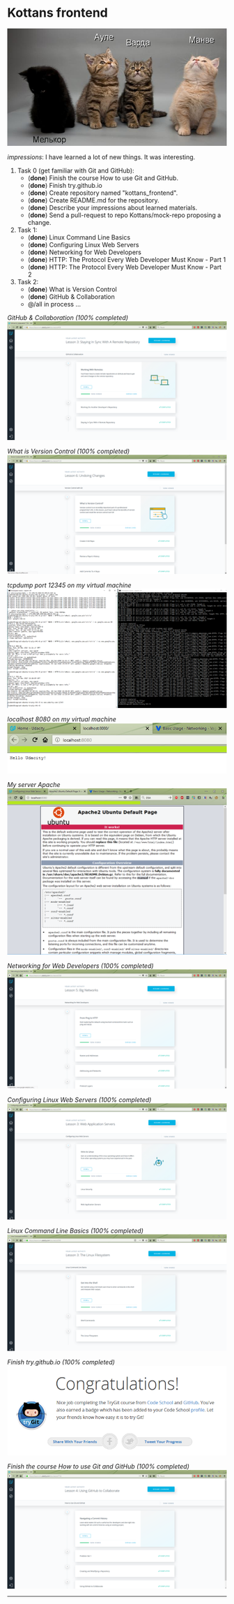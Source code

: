 # Kottans frontend

![Valar](https://github.com/ermondel/kottans_frontend/blob/master/images/readme/vala.png "Valar")

*impressions*: I have learned a lot of new things. It was interesting.

1. Task 0 (get familiar with Git and GitHub):
   * (**done**) Finish the course How to use Git and GitHub.
   * (**done**) Finish try.github.io
   * (**done**) Create repository named "kottans_frontend".
   * (**done**) Create README.md for the repository.
   * (**done**) Describe your impressions about learned materials.
   * (**done**) Send a pull-request to repo Kottans/mock-repo proposing a change.
2. Task 1:
   * (**done**) Linux Command Line Basics
   * (**done**) Configuring Linux Web Servers
   * (**done**) Networking for Web Developers
   * (**done**) HTTP: The Protocol Every Web Developer Must Know - Part 1
   * (**done**) HTTP: The Protocol Every Web Developer Must Know - Part 2
3. Task 2:
   * (**done**) What is Version Control
   * (**done**) GitHub & Collaboration
   * @/all in process ...

*GitHub & Collaboration (100% completed)*
![GitHub & Collaboration](https://github.com/ermondel/kottans_frontend/blob/master/images/screenshots/task_2/task2-1.png "GitHub & Collaboration")

*What is Version Control (100% completed)*
![What is Version Control](https://github.com/ermondel/kottans_frontend/blob/master/images/screenshots/task_2/task2-0.png "What is Version Control")

*tcpdump port 12345 on my virtual machine*
![tcpdump port 12345](https://github.com/ermondel/kottans_frontend/blob/master/images/screenshots/task_1/task1-extra3.png "tcpdump port 12345")

*localhost 8080 on my virtual machine*
![*localhost 8080*](https://github.com/ermondel/kottans_frontend/blob/master/images/screenshots/task_1/task1-extra2.png "localhost 8080")

*My server Apache*
![My server Apache](https://github.com/ermondel/kottans_frontend/blob/master/images/screenshots/task_1/task1-extra1.png "My server Apache")

*Networking for Web Developers (100% completed)*
![Networking for Web Developers](https://github.com/ermondel/kottans_frontend/blob/master/images/screenshots/task_1/task1-3.png "Networking for Web Developers")

*Configuring Linux Web Servers (100% completed)*
![Configuring Linux Web Servers](https://github.com/ermondel/kottans_frontend/blob/master/images/screenshots/task_1/task1-2.png "Configuring Linux Web Servers")

*Linux Command Line Basics (100% completed)*
![Linux Command Line Basics](https://github.com/ermondel/kottans_frontend/blob/master/images/screenshots/task_1/task1-1.png "Linux Command Line Basics")

*Finish try.github.io (100% completed)*
![Finish try.github.io](https://github.com/ermondel/kottans_frontend/blob/master/images/screenshots/task_0/task0-2.png "Finish try.github.io")

*Finish the course How to use Git and GitHub (100% completed)*
![Finish the course How to use Git and GitHub](https://github.com/ermondel/kottans_frontend/blob/master/images/screenshots/task_0/task0-1.png "Finish the course How to use Git and GitHub")


---

